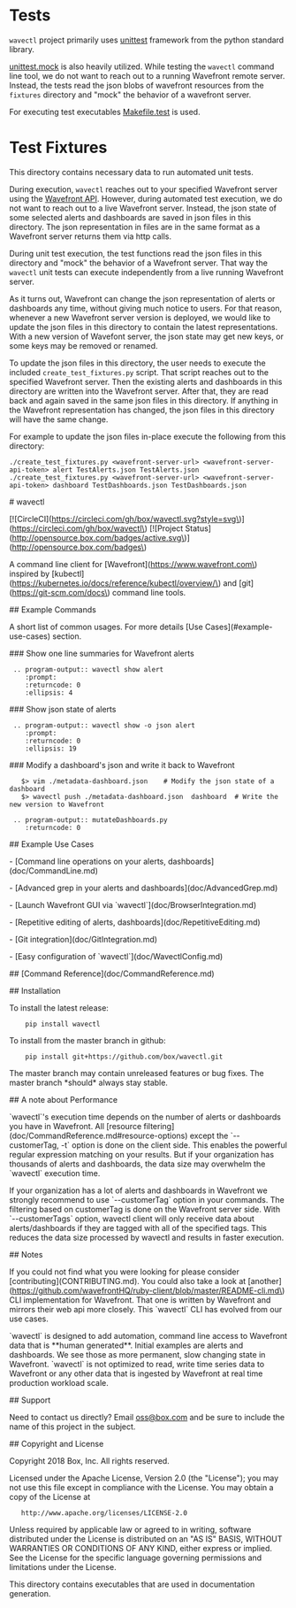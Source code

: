 
# Tests

`wavectl` project primarily uses
[unittest](https://docs.python.org/2/library/unittest.html) framework from the
python standard library.

[unittest.mock](https://docs.python.org/3/library/unittest.mock.html) is also
heavily utilized. While testing the `wavectl` command line tool, we do not want
to reach out to a running Wavefront remote server. Instead, the tests read the
json blobs of wavefront resources from the `fixtures` directory and "mock" the
behavior of a wavefront server.

For executing test executables [Makefile.test](https://github.com/box/Makefile.test)
is used.


# Test Fixtures

This directory contains necessary data to run automated unit tests.

During execution, `wavectl` reaches out to your specified Wavefront server
using the [Wavefront API](https://docs.wavefront.com/wavefront_api.html).
However, during automated test execution, we do not want to reach out to a live
Wavefront server. Instead, the json state of some selected alerts and
dashboards are saved in json files in this directory. The json representation
in files are in the same format as a Wavefront server returns them via http
calls.

During unit test execution, the test functions read the json files in this
directory and "mock" the behavior of a Wavefront server. That way the `wavectl`
unit tests can execute independently from a live running Wavefront server.

As it turns out, Wavefront can change the json representation of alerts or
dashboards any time, without giving much notice to users. For that reason,
whenever a new Wavefront server version is deployed, we would like to update
the json files in this directory to contain the latest representations. With a
new version of Wavefont server, the json state may get new keys, or some keys
may be removed or renamed.

To update the json files in this directory, the user needs to execute the
included `create_test_fixtures.py` script. That script reaches out to the
specified Wavefront server. Then the existing alerts and dashboards in this
directory are written into the Wavefront server. After that, they are read back
and again saved in the same json files in this directory. If anything in the
Wavefront representation has changed, the json files in this directory will
have the same change.


For example to update the json files in-place execute the following from this
directory:

```
./create_test_fixtures.py <wavefront-server-url> <wavefront-server-api-token> alert TestAlerts.json TestAlerts.json
./create_test_fixtures.py <wavefront-server-url> <wavefront-server-api-token> dashboard TestDashboards.json TestDashboards.json
```


\# wavectl

\[!\[CircleCI\]\(https://circleci.com/gh/box/wavectl.svg?style=svg\)\]\(https://circleci.com/gh/box/wavectl\)
\[!\[Project Status\]\(http://opensource.box.com/badges/active.svg\)\]\(http://opensource.box.com/badges\)

A command line client for \[Wavefront\]\(https://www.wavefront.com\) inspired by
\[kubectl\]\(https://kubernetes.io/docs/reference/kubectl/overview/\) and
\[git\]\(https://git-scm.com/docs\) command line tools.


\#\# Example Commands

A short list of common usages. For more details \[Use Cases\]\(#example-use-cases\) section.


\#\#\# Show one line summaries for Wavefront alerts


```eval_rst
 .. program-output:: wavectl show alert
    :prompt:
    :returncode: 0
    :ellipsis: 4
```

\#\#\# Show json state of alerts


```eval_rst
 .. program-output:: wavectl show -o json alert
    :prompt:
    :returncode: 0
    :ellipsis: 19
```



\#\#\# Modify a dashboard's json and write it back to Wavefront



```
   $> vim ./metadata-dashboard.json    # Modify the json state of a dashboard
   $> wavectl push ./metadata-dashboard.json  dashboard  # Write the new version to Wavefront
```

```eval_rst
 .. program-output:: mutateDashboards.py
    :returncode: 0
```


\#\# Example Use Cases

\- \[Command line operations on your alerts, dashboards\]\(doc/CommandLine.md\)

\- \[Advanced grep in your alerts and dashboards\]\(doc/AdvancedGrep.md\)

\- \[Launch Wavefront GUI via \`wavectl\`\]\(doc/BrowserIntegration.md\)

\- \[Repetitive editing of alerts, dashboards\]\(doc/RepetitiveEditing.md\)

\- \[Git integration\]\(doc/GitIntegration.md\)

\- \[Easy configuration of \`wavectl\`\]\(doc/WavectlConfig.md\)


\#\# \[Command Reference\]\(doc/CommandReference.md\)


\#\# Installation

To install the latest release:

```
    pip install wavectl
```

To install from the master branch in github:

```
    pip install git+https://github.com/box/wavectl.git
```

The master branch may contain unreleased features or bug fixes. The master branch
\*should\* always stay stable.

\#\# A note about Performance

\`wavectl\`'s execution time depends on the number of alerts or dashboards you
have in Wavefront. All
\[resource filtering\]\(doc/CommandReference.md#resource-options\) except the
\`--customerTag, -t\` option is done on the client side. This enables the
powerful regular expression matching on your results. But if your organization
has thousands of alerts and dashboards, the data size may overwhelm the
\`wavectl\` execution time.

If your organization has a lot of alerts and dashboards in Wavefront we
strongly recommend to use \`--customerTag\` option in your commands. The
filtering based on customerTag is done on the Wavefront server side. With
\`--customerTags\` option, wavectl client will only receive data about
alerts/dashboards if they are tagged with all of the specified tags. This
reduces the data size processed by wavectl and results in faster execution.

\#\# Notes

If you could not find what you were looking for please consider
\[contributing\]\(CONTRIBUTING.md\). You could also take a look at
\[another\]\(https://github.com/wavefrontHQ/ruby-client/blob/master/README-cli.md\)
CLI implementation for Wavefront. That one is written by Wavefront and mirrors their
web api more closely. This \`wavectl\` CLI has evolved from our use cases.

\`wavectl\` is designed to add automation, command line access to Wavefront
data that is \*\*human generated\*\*. Initial examples are alerts and
dashboards. We see those as more permanent, slow changing state in Wavefront.
\`wavectl\` is not optimized to read, write time series data to Wavefront or
any other data that is ingested by Wavefront at real time production workload
scale.

\#\# Support

Need to contact us directly? Email oss@box.com and be sure to include the name
of this project in the subject.

\#\# Copyright and License


Copyright 2018 Box, Inc. All rights reserved.

Licensed under the Apache License, Version 2.0 (the "License");
you may not use this file except in compliance with the License.
You may obtain a copy of the License at

```
   http://www.apache.org/licenses/LICENSE-2.0
```

Unless required by applicable law or agreed to in writing, software
distributed under the License is distributed on an "AS IS" BASIS,
WITHOUT WARRANTIES OR CONDITIONS OF ANY KIND, either express or implied.
See the License for the specific language governing permissions and
limitations under the License.


This directory contains executables that are used in documentation generation.
